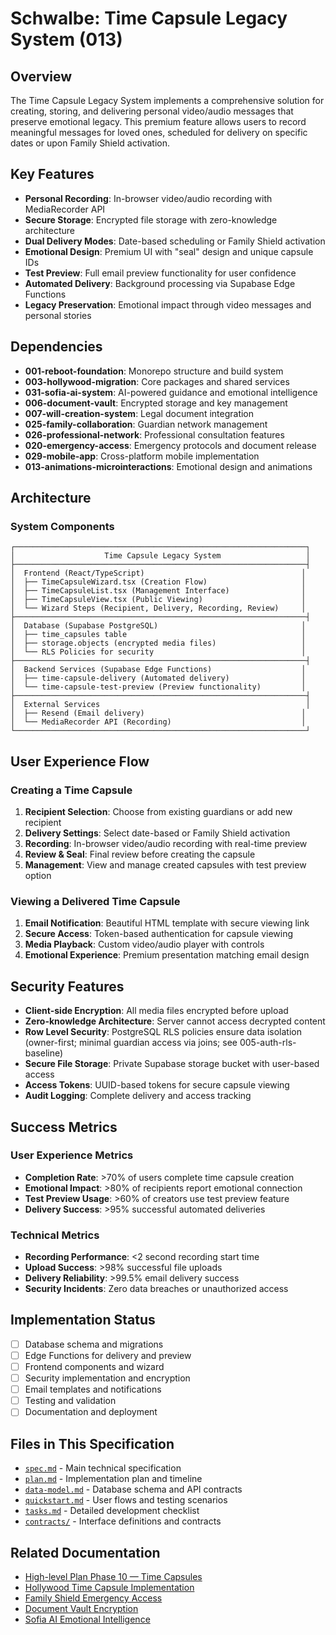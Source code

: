 # Schwalbe: Time Capsule Legacy System (013)

## Overview

The Time Capsule Legacy System implements a comprehensive solution for creating, storing, and delivering personal video/audio messages that preserve emotional legacy. This premium feature allows users to record meaningful messages for loved ones, scheduled for delivery on specific dates or upon Family Shield activation.

## Key Features

- **Personal Recording**: In-browser video/audio recording with MediaRecorder API
- **Secure Storage**: Encrypted file storage with zero-knowledge architecture
- **Dual Delivery Modes**: Date-based scheduling or Family Shield activation
- **Emotional Design**: Premium UI with "seal" design and unique capsule IDs
- **Test Preview**: Full email preview functionality for user confidence
- **Automated Delivery**: Background processing via Supabase Edge Functions
- **Legacy Preservation**: Emotional impact through video messages and personal stories

## Dependencies

- **001-reboot-foundation**: Monorepo structure and build system
- **003-hollywood-migration**: Core packages and shared services
- **031-sofia-ai-system**: AI-powered guidance and emotional intelligence
- **006-document-vault**: Encrypted storage and key management
- **007-will-creation-system**: Legal document integration
- **025-family-collaboration**: Guardian network management
- **026-professional-network**: Professional consultation features
- **020-emergency-access**: Emergency protocols and document release
- **029-mobile-app**: Cross-platform mobile implementation
- **013-animations-microinteractions**: Emotional design and animations

## Architecture

### System Components

```text
┌─────────────────────────────────────────────────────────────────┐
│                    Time Capsule Legacy System                   │
├─────────────────────────────────────────────────────────────────┤
│  Frontend (React/TypeScript)                                   │
│  ├── TimeCapsuleWizard.tsx (Creation Flow)                     │
│  ├── TimeCapsuleList.tsx (Management Interface)                │
│  ├── TimeCapsuleView.tsx (Public Viewing)                      │
│  └── Wizard Steps (Recipient, Delivery, Recording, Review)     │
├─────────────────────────────────────────────────────────────────┤
│  Database (Supabase PostgreSQL)                                │
│  ├── time_capsules table                                       │
│  ├── storage.objects (encrypted media files)                   │
│  └── RLS Policies for security                                 │
├─────────────────────────────────────────────────────────────────┤
│  Backend Services (Supabase Edge Functions)                    │
│  ├── time-capsule-delivery (Automated delivery)                │
│  └── time-capsule-test-preview (Preview functionality)         │
├─────────────────────────────────────────────────────────────────┤
│  External Services                                              │
│  ├── Resend (Email delivery)                                   │
│  └── MediaRecorder API (Recording)                             │
└─────────────────────────────────────────────────────────────────┘
```

## User Experience Flow

### Creating a Time Capsule

1. **Recipient Selection**: Choose from existing guardians or add new recipient
2. **Delivery Settings**: Select date-based or Family Shield activation
3. **Recording**: In-browser video/audio recording with real-time preview
4. **Review & Seal**: Final review before creating the capsule
5. **Management**: View and manage created capsules with test preview option

### Viewing a Delivered Time Capsule

1. **Email Notification**: Beautiful HTML template with secure viewing link
2. **Secure Access**: Token-based authentication for capsule viewing
3. **Media Playback**: Custom video/audio player with controls
4. **Emotional Experience**: Premium presentation matching email design

## Security Features

- **Client-side Encryption**: All media files encrypted before upload
- **Zero-knowledge Architecture**: Server cannot access decrypted content
- **Row Level Security**: PostgreSQL RLS policies ensure data isolation (owner-first; minimal guardian access via joins; see 005-auth-rls-baseline)
- **Secure File Storage**: Private Supabase storage bucket with user-based access
- **Access Tokens**: UUID-based tokens for secure capsule viewing
- **Audit Logging**: Complete delivery and access tracking

## Success Metrics

### User Experience Metrics

- **Completion Rate**: >70% of users complete time capsule creation
- **Emotional Impact**: >80% of recipients report emotional connection
- **Test Preview Usage**: >60% of creators use test preview feature
- **Delivery Success**: >95% successful automated deliveries

### Technical Metrics

- **Recording Performance**: <2 second recording start time
- **Upload Success**: >98% successful file uploads
- **Delivery Reliability**: >99.5% email delivery success
- **Security Incidents**: Zero data breaches or unauthorized access

## Implementation Status

- [ ] Database schema and migrations
- [ ] Edge Functions for delivery and preview
- [ ] Frontend components and wizard
- [ ] Security implementation and encryption
- [ ] Email templates and notifications
- [ ] Testing and validation
- [ ] Documentation and deployment

## Files in This Specification

- [`spec.md`](spec.md) - Main technical specification
- [`plan.md`](plan.md) - Implementation plan and timeline
- [`data-model.md`](data-model.md) - Database schema and API contracts
- [`quickstart.md`](quickstart.md) - User flows and testing scenarios
- [`tasks.md`](tasks.md) - Detailed development checklist
- [`contracts/`](contracts/) - Interface definitions and contracts

## Related Documentation

- [High-level Plan Phase 10 — Time Capsules](../../docs/high-level-plan.md)
- [Hollywood Time Capsule Implementation](../../hollywood/docs/TIME_CAPSULE_DOCUMENTATION.md)
- [Family Shield Emergency Access](../020-emergency-access/)
- [Document Vault Encryption](../006-document-vault/)
- [Sofia AI Emotional Intelligence](../031-sofia-ai-system/)
